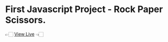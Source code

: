 # First Javascript Project - Rock Paper Scissors.

👉🏻 [View Live](https://armandocrn.github.io/rock-paper-scissors/) 👈🏻
